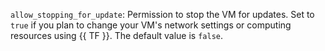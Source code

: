 `allow_stopping_for_update`: Permission to stop the VM for updates. Set to `true` if you plan to change your VM's network settings or computing resources using {{ TF }}. The default value is `false`.